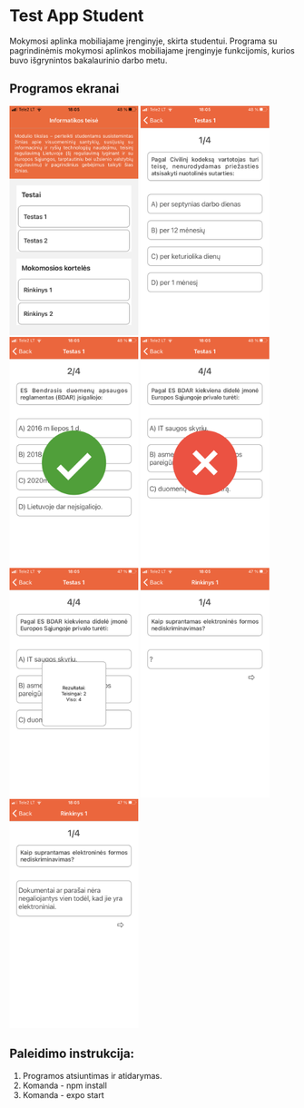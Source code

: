# Test App Student
Mokymosi aplinka mobiliajame įrenginyje, skirta studentui.
Programa su pagrindinėmis mokymosi aplinkos mobiliajame įrenginyje funkcijomis, kurios buvo išgrynintos bakalaurinio darbo metu.

## Programos ekranai
<img src="https://github.com/kazenaite7/test-app-student/blob/main/assets/IMG_7499.PNG" width="227" height="404">
<img src="https://github.com/kazenaite7/test-app-student/blob/main/assets/IMG_7500.PNG" width="227" height="404">
<img src="https://github.com/kazenaite7/test-app-student/blob/main/assets/IMG_7501.PNG" width="227" height="404">
<img src="https://github.com/kazenaite7/test-app-student/blob/main/assets/IMG_7503.PNG" width="227" height="404">
<img src="https://github.com/kazenaite7/test-app-student/blob/main/assets/IMG_7504.PNG" width="227" height="404">
<img src="https://github.com/kazenaite7/test-app-student/blob/main/assets/IMG_7505.PNG" width="227" height="404">
<img src="https://github.com/kazenaite7/test-app-student/blob/main/assets/IMG_7506.PNG" width="227" height="404">


## Paleidimo instrukcija:
1. Programos atsiuntimas ir atidarymas.
2. Komanda - npm install
3. Komanda - expo start
